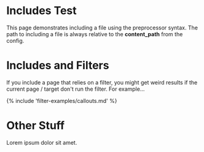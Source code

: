 # Includes Test

This page demonstrates including a file using the preprocessor syntax. The path to including a file is always relative to the **content_path** from the config.

# Includes and Filters

If you include a page that relies on a filter, you might get weird results if the current page / target don't run the filter. For example...

{% include 'filter-examples/callouts.md' %}

# Other Stuff

Lorem ipsum dolor sit amet.
